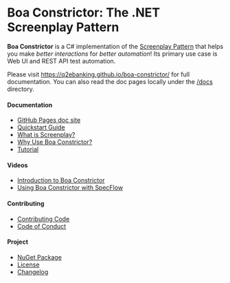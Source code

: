 # Boa Constrictor: The .NET Screenplay Pattern

**Boa Constrictor** is a C# implementation of the
[Screenplay Pattern](https://www.infoq.com/articles/Beyond-Page-Objects-Test-Automation-Serenity-Screenplay/)
that helps you make *better interactions* for *better automation*!
Its primary use case is Web UI and REST API test automation.

Please visit https://q2ebanking.github.io/boa-constrictor/ for full documentation.
You can also read the doc pages locally under the [/docs](/docs) directory.


#### Documentation

* [GitHub Pages doc site](https://q2ebanking.github.io/boa-constrictor/)
* [Quickstart Guide](https://q2ebanking.github.io/boa-constrictor/getting-started/quickstart/)
* [What is Screenplay?](https://q2ebanking.github.io/boa-constrictor/getting-started/screenplay/)
* [Why Use Boa Constrictor?](https://q2ebanking.github.io/boa-constrictor/getting-started/why-boa-constrictor/)
* [Tutorial](https://q2ebanking.github.io/boa-constrictor/tutorial/overview/)


#### Videos

* [Introduction to Boa Constrictor](https://youtu.be/i26B1afosCo)
* [Using Boa Constrictor with SpecFlow](https://www.youtube.com/watch?v=hJ_ni5s6vhA)


#### Contributing

* [Contributing Code](https://q2ebanking.github.io/boa-constrictor/contributing/contributing-code/)
* [Code of Conduct](https://q2ebanking.github.io/boa-constrictor/contributing/code-of-conduct/)


#### Project

* [NuGet Package](https://www.nuget.org/packages/Boa.Constrictor/)
* [License](LICENSE.md)
* [Changelog](CHANGELOG.md)
